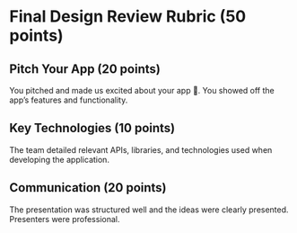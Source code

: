 # Final Design Review Rubric (50 points)


## Pitch Your App (20 points)
You pitched and made us excited about your app :money_mouth_face:. You showed off the app’s features and functionality.


## Key Technologies (10 points)
The team detailed relevant APIs, libraries, and technologies used when developing the application.


## Communication (20 points)
The presentation was structured well and the ideas were clearly presented. Presenters were professional.
